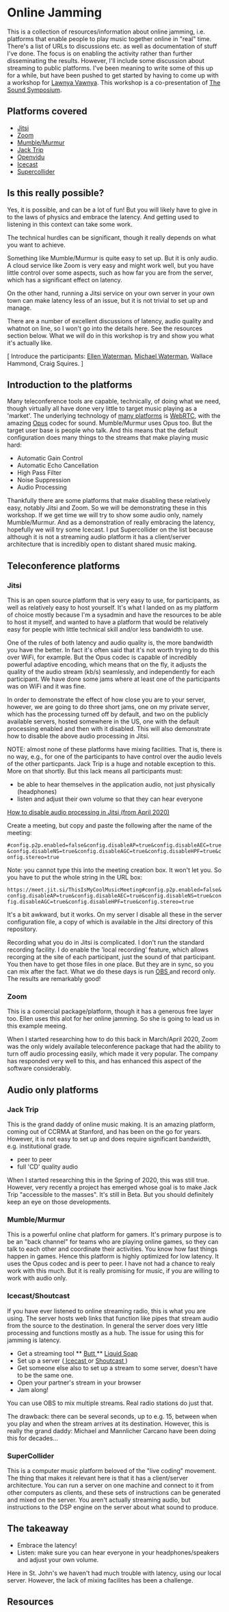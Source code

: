 # Online Jamming

This is a collection of resources/information about online jamming, i.e. platforms that enable people to play music together online in "real" time. There's a list of URLs to discussions etc. as well as documentation of stuff I've done. The focus is on enabling the activity rather than further disseminating the results. However, I'll include some discussion about streaming to public platforms. I've been meaning to write some of this up for a while, but have been pushed to get started by having to come up with a workshop for [Lawnya Vawnya](https://lawnyavawnya.com/). This workshop is a co-presentation of [The Sound Symposium](https://www.soundsymposium.com/).

## Platforms covered

* [Jitsi](https://jitsi.org/)
* [Zoom](https://zoom.us/)
* [Mumble/Murmur](https://www.mumble.info/)
* [Jack Trip](https://www.jacktrip.org/)
* [Openvidu](https://openvidu.io/)
* [Icecast](https://icecast.org/)
* [Supercollider](https://supercollider.github.io/)

## Is this really possible?

Yes, it is possible, and can be a lot of fun! But you will likely have to give in to the laws of physics and embrace the latency. And getting used to listening in this context can take some work.

The technical hurdles can be significant, though it really depends on what you want to achieve.

Something like Mumble/Murmur is quite easy to set up. But it is only audio. A cloud service like Zoom is very easy and might work well, but you have little control over some aspects, such as how far you are from the server, which has a significant effect on latency.

On the other hand, running a Jitsi service on your own server in your own town can make latency less of an issue, but it is not trivial to set up and manage.

There are a number of excellent discussions of latency, audio quality and whatnot on line, so I won't go into the details here. See the resources section below. What we will do in this workshop is try and show you what it's actually like.

[ Introduce the participants: [Ellen Waterman](http://www.ellenwaterman.ca/), [Michael Waterman](https://mannlichercarcano.blogspot.com/), Wallace Hammond, Craig Squires. ]

## Introduction to the platforms

Many teleconference tools are capable, technically, of doing what we need, though virtually all have done very little to target music playing as a 'market'. The underlying technology of [many platforms](https://www.webrtcworld.com/webrtc-list.aspx) is [WebRTC](https://webrtc.org/), with the amazing [Opus](https://opus-codec.org/) codec for sound. Mumble/Murmur uses Opus too. But the target user base is people who talk. And this means that the default configuration does many things to the streams that make playing music hard:

* Automatic Gain Control
* Automatic Echo Cancellation
* High Pass Filter
* Noise Suppression
* Audio Processing

Thankfully there are some platforms that make disabling these relatively easy, notably Jitsi and Zoom. So we will be demonstrating these in this workshop. If we get time we will try to show some audio only, namely Mumble/Murmur. And as a demonstration of really embracing the latency, hopefully we will try some Icecast. I put Supercollider on the list because although it is not a streaming audio platform it has a client/server architecture that is incredibly open to distant shared music making.

## Teleconference platforms

### Jitsi

This is an open source platform that is very easy to use, for participants, as well as relatively easy to host yourself. It's what I landed on as my platform of choice mostly because I'm a sysadmin and have the resources to be able to host it myself, and wanted to have a platform that would be relatively easy for people with little technical skill and/or less bandwidth to use.

One of the rules of both latency and audio quality is, the more bandwidth you have the better. In fact it's often said that it's not worth trying to do this over WiFi, for example. But the Opus codec is capable of incredibly powerful adaptive encoding, which means that on the fly, it adjusts the quality of the audio stream (kb/s) seamlessly, and independently for each participant. We have done some jams where at least one of the participants was on WiFi and it was fine.

In order to demonstrate the effect of how close you are to your server, however, we are going to do three short jams, one on my private server, which has the processing turned off by default, and two on the publicly available servers, hosted somewhere in the US, one with the default processing enabled and then with it disabled. This will also demonstrate how to disable the above audio processing in Jitsi.

NOTE: almost none of these platforms have mixing facilities. That is, there is no way, e.g., for one of the participants to have control over the audio levels of the other particpants. Jack Trip is a huge and notable exception to this. More on that shortly. But this lack means all participants must:

* be able to hear themselves in the application audio, not just physically (headphones)
* listen and adjust their own volume so that they can hear everyone

[ How to disable audio processing in Jitsi (from April 2020) ](https://community.jitsi.org/t/higher-audio-quality/31441)

Create a meeting, but copy and paste the following after the name of the meeting:

`#config.p2p.enabled=false&config.disableAP=true&config.disableAEC=true&config.disableNS=true&config.disableAGC=true&config.disableHPF=true&config.stereo=true`

Note: you cannot type this into the meeting creation box. It won't let you. So you have to put the whole string in the URL box:

`https://meet.jit.si/ThisIsMyCoolMusicMeeting#config.p2p.enabled=false&config.disableAP=true&config.disableAEC=true&config.disableNS=true&config.disableAGC=true&config.disableHPF=true&config.stereo=true`

It's a bit awkward, but it works. On my server I disable all these in the server configuration file, a copy of which is available in the Jitsi directory of this repository.

Recording what you do in Jitsi is complicated. I don't run the standard recording facility. I do enable the 'local recording' feature, which allows recorging at the site of each participant, just the sound of that participant. You then have to get those files in one place. But they are in sync, so you can mix after the fact. What we do these days is run [ OBS ](https://obsproject.com/) and record only. The results are remarkably good!

### Zoom

This is a comercial package/platform, though it has a generous free layer too. Ellen uses this alot for her online jamming. So she is going to lead us in this example meeing.

When I started researching how to do this back in March/April 2020, Zoom was the only widely available teleconference package that had the ability to turn off audio processing easily, which made it very popular. The company has responded very well to this, and has enhanced this aspect of the software considerably.

## Audio only platforms

### Jack Trip

This is the grand daddy of online music making. It is an amazing platform, coming out of CCRMA at Stanford, and has been on the go for years. However, it is not easy to set up and does require significant bandwidth, e.g. institutional grade.

* peer to peer
* full 'CD' quality audio

When I started researching this in the Spring of 2020, this was still true. However, very recently a project has emerged whose goal is to make Jack Trip "accessible to the masses". It's still in Beta. But you should definitely keep an eye on those developments.

### Mumble/Murmur

This is a powerful online chat platform for gamers. It's primary purpose is to be an "back channel" for teams who are playing online games, so they can talk to each other and coordinate their activities. You know how fast things happen in games. Hence this platform is highly optimized for low latency. It uses the Opus codec and is peer to peer. I have not had a chance to realy work with this much. But it is really promising for music, if you are willing to work with audio only.

### Icecast/Shoutcast

If you have ever listened to online streaming radio, this is what you are using. The server hosts web links that function like pipes that stream audio from the source to the destination. In general the server does very little processing and functions mostly as a hub. The issue for using this for jamming is latency.

* Get a streaming tool
** [ Butt ](https://danielnoethen.de/butt/)
** [ Liquid Soap ](https://www.liquidsoap.info/)
* Set up a server ([ Icecast ](https://icecast.org/) or [ Shoutcast ](https://www.shoutcast.com/))
* Get someone else also to set up a stream to some server, doesn't have to be the same one.
* Open your partner's stream in your browser
* Jam along!

You can use OBS to mix multiple streams. Real radio stations do just that.

The drawback: there can be several seconds, up to e.g. 15, between when you play and when the stream arrives at its destination. However, this is really the grand daddy: Michael and Mannlicher Carcano have been doing this for decades...

### SuperCollider

This is a computer music platform beloved of the "live coding" movement. The thing that makes it relevant here is that it has a client/server architecture. You can run a server on one machine and connect to it from other computers as clients, and these sets of instructions can be generated and mixed on the server. You aren't actually streaming audio, but instructions to the DSP engine on the server about what sound to produce.

## The takeaway

* Embrace the latency!
* Listen: make sure you can hear everyone in your headphones/speakers and adjust your own volume.

Here in St. John's we haven't had much trouble with latency, using our local server. However, the lack of mixing facilites has been a challenge.

## Resources

